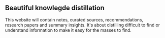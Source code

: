 ## Beautiful knowlegde distillation

This website will contain notes, curated sources, recommendations, research papers and summary insights. It's about distilling difficult to find or understand information to make it easy for the masses to find.
